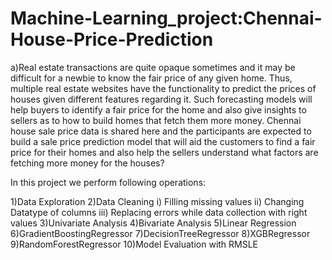 # Machine-Learning_project:Chennai-House-Price-Prediction
a)Real estate transactions are quite opaque sometimes and it may be difficult for a newbie to know the fair price of any given home. Thus, multiple real estate websites have the functionality to predict the prices of houses given different features regarding it. Such forecasting models will help buyers to identify a fair price for the home and also give insights to sellers as to how to build homes that fetch them more money. Chennai house sale price data is shared here and the participants are expected to build a sale price prediction model that will aid the customers to find a fair price for their homes and also help the sellers understand what factors are fetching more money for the houses?

In this project we perform following operations:

1)Data Exploration
2)Data Cleaning
i) Filling missing values
ii) Changing Datatype of columns
iii) Replacing errors while data collection with right values
3)Univariate Analysis
4)Bivariate Analysis
5)Linear Regression 
6)GradientBoostingRegressor 
7)DecisionTreeRegressor 
8)XGBRegressor 
9)RandomForestRegressor 
10)Model Evaluation with RMSLE
